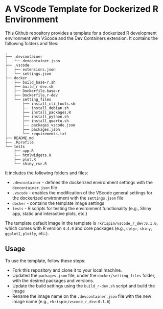 # A VScode Template for Dockerized R Environment

This Github repository provides a template for a dockerized R development environment with VScode and the Dev Containers extension. It contains the following folders and files:



```shell
.
├── .devcontainer
│   └── devcontainer.json
├── .vscode
│   ├── extensions.json
│   └── settings.json
├── docker
│   ├── build_base-r.sh
│   ├── build_r-dev.sh
│   ├── Dockerfile.base-r
│   ├── Dockerfile.r-dev
│   └── setting_files
│       ├── install_cli_tools.sh
│       ├── install_debian.sh
│       ├── install_packages.R
│       ├── install_python.sh
│       ├── install_quarto.sh
│       ├── packages_vscode.json
│       ├── packages.json
│       └── requirements.txt
├── README.md
├── .Rprofile
└── tests
    ├── app.R
    ├── htmlwidgets.R
    ├── plot.R
    └── shiny_run.R

```

It includes the following folders and files:
- `.devcontainer` - defines the dockerized environment settings with the `devcontainer.json` file
- `.vscode` - enables the modification of the VScode general settings for the dockerized environment with the `settings.json` file
- `docker` - contains the template image settings
- `tests` - R scripts for testing the environment functionality (e.g., Shiny app, static and interactive plots, etc.)

The template default image in the template is `rkrispin/vscode_r_dev:0.1.0`, which comes with R version `4.4.0` and core packages (e.g., `dplyr`, `shiny`, `ggplot2`, `plotly`, etc.). 


## Usage

To use the template, follow these steps:
- Fork this repository and clone it to your local machine.
- Updated the `packages.json` file, under the `docker/setting_files` folder, with the desired packages and versions.
- Update the build settings using the `build_r-dev.sh` script and build the image
- Rename the image name on the `.devcontainer.json` file with the new image name (e.g., `rkrispin/vscode_r_dev:0.1.0`)
